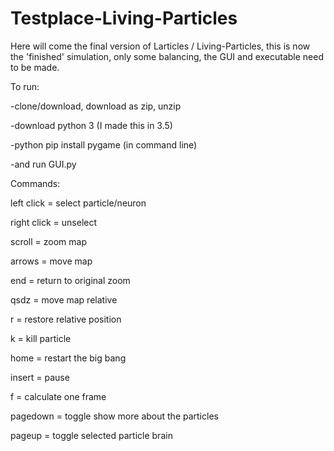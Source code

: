 # Testplace-Living-Particles

Here will come the final version of Larticles / Living-Particles, this is now the 'finished' simulation, only some balancing, the GUI and executable need to be made.

To run:

-clone/download, download as zip, unzip

-download python 3 (I made this in 3.5)

-python pip install pygame (in command line)

-and run GUI.py





Commands:

left click = select particle/neuron

right click = unselect

scroll = zoom map

arrows = move map

end = return to original zoom

qsdz = move map relative

r = restore relative position

k = kill particle

home = restart the big bang

insert = pause

f = calculate one frame

pagedown = toggle show more about the particles

pageup = toggle selected particle brain
